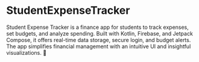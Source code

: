 # StudentExpenseTracker
Student Expense Tracker is a finance app for students to track expenses, set budgets, and analyze spending. Built with Kotlin, Firebase, and Jetpack Compose, it offers real-time data storage, secure login, and budget alerts. The app simplifies financial management with an intuitive UI and insightful visualizations. 🚀
